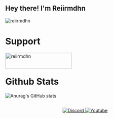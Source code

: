 ## Hey there! I'm Reiirmdhn
<p align="left"> <img src="https://komarev.com/ghpvc/?username=reiirmdhn&label=Views&color=blue&style=plastic" alt="reiirmdhn" /> </p>

# Support
<p><a href="https://sociabuzz.com/aestic/donate"> <img align="left" src="https://sociabuzz.com/assets/img/logo.png" height="50" width="210" alt="reiirmdhn" /></a></p><br><br>

# Github Stats

![Anurag's GitHub stats](https://github-readme-stats.vercel.app/api?username=reiirmdhn&show_icons=true&theme=github_dark)


## 

<p align="center">
    <a href="https://discordapp.com/users/359328319759450113/">
        <img alt="Discord" src="https://img.shields.io/static/v1?style=flat&logo=discord&logoColor=white&color=%237289DA&label=&message=AESTIC%233324"/>
    </a>
    <a href="https://www.youtube.com/channel/UCcSTIkB-4MhU2UccuW8JCmg/">
        <img alt="Youtube" src="https://img.shields.io/static/v1?style=flat&logo=youtube&logoColor=white&color=%23FF0000&label=&message=Reiirmdhn"/>
    </a>
</p>

